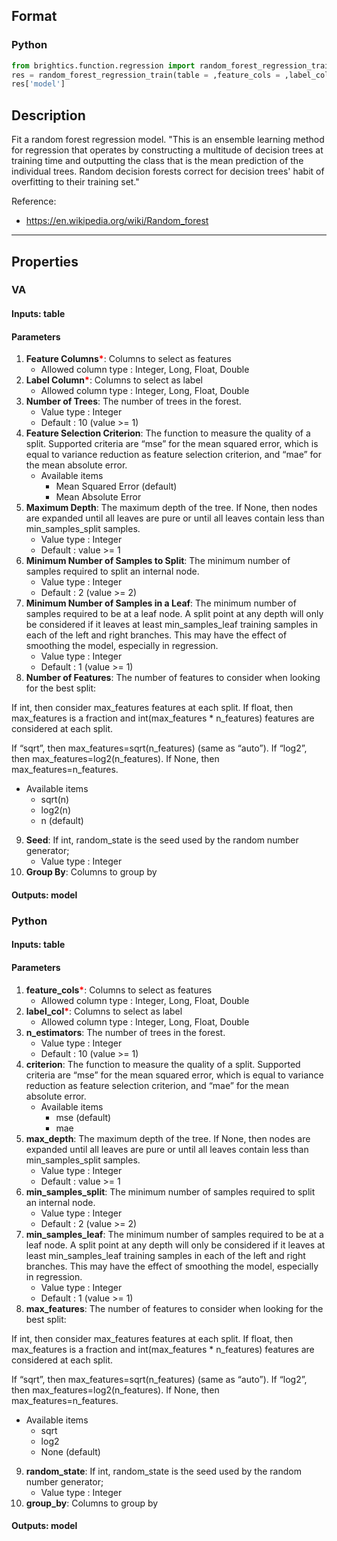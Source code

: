 ## Format
### Python
```python
from brightics.function.regression import random_forest_regression_train
res = random_forest_regression_train(table = ,feature_cols = ,label_col = ,n_estimators = ,criterion = ,max_depth = ,min_samples_split = ,min_samples_leaf = ,max_features = ,random_state = ,group_by = )
res['model']
```

## Description
Fit a random forest regression model. 
"This is an ensemble learning method for regression that operates by constructing a multitude of decision trees at training time and outputting the class that is the mean prediction of the individual trees. Random decision forests correct for decision trees' habit of overfitting to their training set."

Reference: 
+ <https://en.wikipedia.org/wiki/Random_forest>

---

## Properties
### VA
#### Inputs: table

#### Parameters
1. **Feature Columns**<b style="color:red">*</b>: Columns to select as features
   - Allowed column type : Integer, Long, Float, Double
2. **Label Column**<b style="color:red">*</b>: Columns to select as label
   - Allowed column type : Integer, Long, Float, Double
3. **Number of Trees**: The number of trees in the forest.
   - Value type : Integer
   - Default : 10 (value >= 1)
4. **Feature Selection Criterion**: The function to measure the quality of a split. Supported criteria are “mse” for the mean squared error, which is equal to variance reduction as feature selection criterion, and “mae” for the mean absolute error.
   - Available items
      - Mean Squared Error (default)
      - Mean Absolute Error
5. **Maximum Depth**: The maximum depth of the tree. If None, then nodes are expanded until all leaves are pure or until all leaves contain less than min_samples_split samples.
   - Value type : Integer
   - Default : value >= 1
6. **Minimum Number of Samples to Split**: The minimum number of samples required to split an internal node.
   - Value type : Integer
   - Default : 2 (value >= 2)
7. **Minimum Number of Samples in a Leaf**: The minimum number of samples required to be at a leaf node. A split point at any depth will only be considered if it leaves at least min_samples_leaf training samples in each of the left and right branches. This may have the effect of smoothing the model, especially in regression.
   - Value type : Integer
   - Default : 1 (value >= 1)
8. **Number of Features**: The number of features to consider when looking for the best split:

If int, then consider max_features features at each split.
If float, then max_features is a fraction and int(max_features * n_features) features are considered at each split.

If “sqrt”, then max_features=sqrt(n_features) (same as “auto”).
If “log2”, then max_features=log2(n_features).
If None, then max_features=n_features.
   - Available items
      - sqrt(n)
      - log2(n)
      - n (default)
9. **Seed**: If int, random_state is the seed used by the random number generator; 
   - Value type : Integer
10. **Group By**: Columns to group by

#### Outputs: model

### Python
#### Inputs: table

#### Parameters
1. **feature_cols**<b style="color:red">*</b>: Columns to select as features
   - Allowed column type : Integer, Long, Float, Double
2. **label_col**<b style="color:red">*</b>: Columns to select as label
   - Allowed column type : Integer, Long, Float, Double
3. **n_estimators**: The number of trees in the forest.
   - Value type : Integer
   - Default : 10 (value >= 1)
4. **criterion**: The function to measure the quality of a split. Supported criteria are “mse” for the mean squared error, which is equal to variance reduction as feature selection criterion, and “mae” for the mean absolute error.
   - Available items
      - mse (default)
      - mae
5. **max_depth**: The maximum depth of the tree. If None, then nodes are expanded until all leaves are pure or until all leaves contain less than min_samples_split samples.
   - Value type : Integer
   - Default : value >= 1
6. **min_samples_split**: The minimum number of samples required to split an internal node.
   - Value type : Integer
   - Default : 2 (value >= 2)
7. **min_samples_leaf**: The minimum number of samples required to be at a leaf node. A split point at any depth will only be considered if it leaves at least min_samples_leaf training samples in each of the left and right branches. This may have the effect of smoothing the model, especially in regression.
   - Value type : Integer
   - Default : 1 (value >= 1)
8. **max_features**: The number of features to consider when looking for the best split:

If int, then consider max_features features at each split.
If float, then max_features is a fraction and int(max_features * n_features) features are considered at each split.

If “sqrt”, then max_features=sqrt(n_features) (same as “auto”).
If “log2”, then max_features=log2(n_features).
If None, then max_features=n_features.
   - Available items
      - sqrt
      - log2
      - None (default)
9. **random_state**: If int, random_state is the seed used by the random number generator; 
   - Value type : Integer
10. **group_by**: Columns to group by

#### Outputs: model

